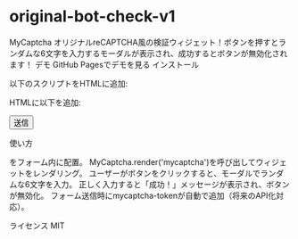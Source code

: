 # original-bot-check-v1

MyCaptcha
オリジナルreCAPTCHA風の検証ウィジェット！ボタンを押すとランダムな6文字を入力するモーダルが表示され、成功するとボタンが無効化されます！
デモ
GitHub Pagesでデモを見る
インストール

以下のスクリプトをHTMLに追加:<script src="https://cdn.jsdelivr.net/gh/username/my-captcha/client/mycaptcha.js"></script>


HTMLに以下を追加:<form>
  <div id="mycaptcha"></div>
  <button type="submit">送信</button>
</form>
<script>
  MyCaptcha.render('mycaptcha');
</script>



使い方

<div id="mycaptcha"></div>をフォーム内に配置。
MyCaptcha.render('mycaptcha')を呼び出してウィジェットをレンダリング。
ユーザーがボタンをクリックすると、モーダルでランダムな6文字を入力。
正しく入力すると「成功！」メッセージが表示され、ボタンが無効化。
フォーム送信時にmycaptcha-tokenが自動で追加（将来のAPI化対応）。

ライセンス
MIT
